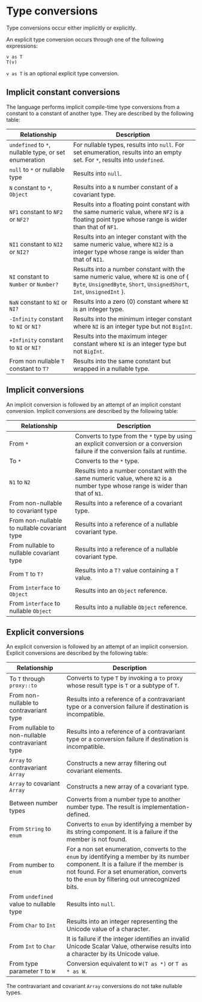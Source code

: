 # Type conversions

Type conversions occur either implicitly or explicitly.

An explicit type conversion occurs through one of the following expressions:

```
v as T
T(v)
```

`v as T` is an optional explicit type conversion.

## Implicit constant conversions

The language performs implicit compile-time type conversions from a constant to a constant of another type. They are described by the following table:

| Relationship | Description |
| ------------ | ----------- |
| `undefined` to `*`, nullable type, or set enumeration | For nullable types, results into `null`. For set enumeration, results into an empty set. For `*`, results into `undefined`. |
| `null` to `*` or nullable type | Results into `null`. |
| `N` constant to `*`, `Object` | Results into a `N` number constant of a covariant type. |
| `NF1` constant to `NF2` or `NF2?` | Results into a floating point constant with the same numeric value, where `NF2` is a floating point type whose range is wider than that of `NF1`. |
| `NI1` constant to `NI2` or `NI2?` | Results into an integer constant with the same numeric value, where `NI2` is a integer type whose range is wider than that of `NI1`. |
| `NI` constant to `Number` or `Number?` | Results into a number constant with the same numeric value, where `NI` is one of \{ `Byte`, `UnsignedByte`, `Short`, `UnsignedShort`, `Int`, `UnsignedInt` \}. |
| `NaN` constant to `NI` or `NI?` | Results into a zero (0) constant where `NI` is an integer type. |
| `-Infinity` constant to `NI` or `NI?` | Results into the minimum integer constant where `NI` is an integer type but not `BigInt`. |
| `+Infinity` constant to `NI` or `NI?` | Results into the maximum integer constant where `NI` is an integer type but not `BigInt`. |
| From non nullable `T` constant to `T?` | Results into the same constant but wrapped in a nullable type. |

## Implicit conversions

An implicit conversion is followed by an attempt of an implicit constant conversion. Implicit conversions are described by the following table:

| Relationship | Description |
| ------------ | ----------- |
| From `*` | Converts to type from the `*` type by using an explicit conversion or a conversion failure if the conversion fails at runtime. |
| To `*` | Converts to the `*` type. |
| `N1` to `N2` | Results into a number constant with the same numeric value, where `N2` is a number type whose range is wider than that of `N1`. |
| From non-nullable to covariant type | Results into a reference of a covariant type. |
| From non-nullable to nullable covariant type | Results into a reference of a nullable covariant type. |
| From nullable to nullable covariant type | Results into a reference of a nullable covariant type. |
| From `T` to `T?` | Results into a `T?` value containing a `T` value. |
| From `ìnterface` to `Object` | Results into an `Object` reference. |
| From `ìnterface` to nullable `Object` | Results into a nullable `Object` reference. |

## Explicit conversions

An explicit conversion is followed by an attempt of an implicit conversion. Explicit conversions are described by the following table:

| Relationship | Description |
| ------------ | ----------- |
| To `T` through `proxy::to` | Converts to type `T` by invoking a `to` proxy whose result type is `T` or a subtype of `T`. |
| From non-nullable to contravariant type | Results into a reference of a contravariant type or a conversion failure if destination is incompatible. |
| From nullable to non-nullable contravariant type | Results into a reference of a contravariant type or a conversion failure if destination is incompatible. |
| `Array` to contravariant `Array` | Constructs a new array filtering out covariant elements. |
| `Array` to covariant `Array` | Constructs a new array of a covariant type. |
| Between number types | Converts from a number type to another number type. The result is implementation-defined. |
| From `String` to `enum` | Converts to `enum` by identifying a member by its string component. It is a failure if the member is not found. |
| From number to `enum` | For a non set enumeration, converts to the `enum` by identifying a member by its number component. It is a failure if the member is not found. For a set enumeration, converts to the `enum` by filtering out unrecognized bits. |
| From `undefined` value to nullable type | Results into `null`. |
| From `Char` to `Int` | Results into an integer representing the Unicode value of a character. |
| From `Int` to `Char` | It is failure if the integer identifies an invalid Unicode Scalar Value, otherwise results into a character by its Unicode value. |
| From type parameter `T` to `W` | Conversion equivalent to `W(T as *)` or `T as * as W`. |

The contravariant and covariant `Array` conversions do not take nullable types.